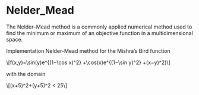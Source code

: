 # Nelder_Mead
The Nelder–Mead method is a commonly applied numerical method used to find the minimum or maximum of an objective function in a multidimensional space.

Implementation Nelder-Mead method for the Mishra’s Bird function 
 
\\[f(x,y)=\sin(y)e^{(1−\cos x)^2} +\cos(x)e^{(1−\sin y)^2} +(x−y)^2)\\]

with the domain 

\\[(x+5)^2+(y+5)^2 < 25\\]
